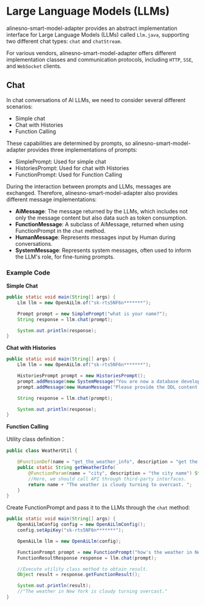 # Large Language Models (LLMs)


alinesno-smart-model-adapter provides an abstract implementation interface for Large Language Models (LLMs) called `Llm.java`,
supporting two different chat types: `chat` and `chatStream`.

For various vendors, alinesno-smart-model-adapter offers different implementation classes and communication protocols, including `HTTP`, `SSE`, and `WebSocket` clients.

## Chat

In chat conversations of AI LLMs, we need to consider several different scenarios:

- Simple chat
- Chat with Histories
- Function Calling

These capabilities are determined by prompts, so alinesno-smart-model-adapter provides three implementations of prompts:

- SimplePrompt: Used for simple chat
- HistoriesPrompt: Used for chat with Histories
- FunctionPrompt: Used for Function Calling

During the interaction between prompts and LLMs, messages are exchanged. Therefore, alinesno-smart-model-adapter also provides different message implementations:

- **AiMessage**: The message returned by the LLMs, which includes not only the message content but also data such as token consumption.
- **FunctionMessage**: A subclass of AiMessage, returned when using FunctionPrompt in the `chat` method.
- **HumanMessage**: Represents messages input by Human during conversations.
- **SystemMessage**: Represents system messages, often used to inform the LLM's role, for fine-tuning prompts.

### Example Code

**Simple Chat**

```java
public static void main(String[] args) {
    Llm llm = new OpenAiLlm.of("sk-rts5NF6n*******");

    Prompt prompt = new SimplePrompt("what is your name?");
    String response = llm.chat(prompt);

    System.out.println(response);
}
```

**Chat with Histories**

```java
public static void main(String[] args) {
    Llm llm = new OpenAiLlm.of("sk-rts5NF6n*******");

    HistoriesPrompt prompt = new HistoriesPrompt();
    prompt.addMessage(new SystemMessage("You are now a database development engineer...."));
    prompt.addMessage(new HumanMessage("Please provide the DDL content for...."));

    String response = llm.chat(prompt);

    System.out.println(response);
}
```

**Function Calling**

Utility class definition：

```java
public class WeatherUtil {

    @FunctionDef(name = "get_the_weather_info", description = "get the weather info")
    public static String getWeatherInfo(
        @FunctionParam(name = "city", description = "the city name") String name) {
        //Here, we should call API through third-party interfaces.
        return name + "The weather is cloudy turning to overcast. ";
    }
}
```

Create FunctionPrompt and pass it to the LLMs through the `chat` method:

```java
public static void main(String[] args) {
    OpenAiLlmConfig config = new OpenAiLlmConfig();
    config.setApiKey("sk-rts5NF6n*******");

    OpenAiLlm llm = new OpenAiLlm(config);

    FunctionPrompt prompt = new FunctionPrompt("how's the weather in New York?", WeatherUtil.class);
    FunctionResultResponse response = llm.chat(prompt);

    //Execute utility class method to obtain result.
    Object result = response.getFunctionResult();

    System.out.println(result);
    //"The weather in New York is cloudy turning overcast."
}
```
